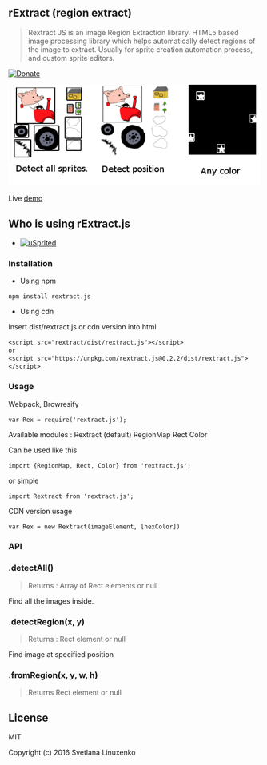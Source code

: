 ## rExtract (region extract)

> Rextract JS is an image Region Extraction library. HTML5 based image processing library which helps automatically detect regions of the image to extract.
> Usually for sprite creation automation process, and custom sprite editors.

[![Donate](https://img.shields.io/badge/donate-3$-green.svg?style=flat-square)](https://www.linuxenko.pro/donate.html#?amount=3)

[![](https://raw.githubusercontent.com/linuxenko/rextract.js/master/examples/screenshot.png)](http://www.linuxenko.pro/showcase/peter/)

Live [demo](http://codepen.io/linuxenko/pen/xVZgmX)


## Who is using rExtract.js

 * [![uSprited](https://raw.githubusercontent.com/linuxenko/usprited/master/app/screen/image/usprited.png)](https://github.com/linuxenko/usprited)


### Installation

* Using npm

```
npm install rextract.js
```

* Using cdn

Insert dist/rextract.js or cdn version into html

```
<script src="rextract/dist/rextract.js"></script>
or 
<script src="https://unpkg.com/rextract.js@0.2.2/dist/rextract.js"></script>
```

### Usage

Webpack, Browresify

```
var Rex = require('rextract.js');
```

Available modules :
  Rextract (default)
  RegionMap
  Rect
  Color

Can be used like this

```
import {RegionMap, Rect, Color} from 'rextract.js';
```

or simple

```
import Rextract from 'rextract.js';
```


CDN version usage

```
var Rex = new Rextract(imageElement, [hexColor])
```

### API


### .detectAll()
> Returns : Array of Rect elements or null

Find all the images inside.

### .detectRegion(x, y)
> Returns : Rect element or null

Find image at specified position

### .fromRegion(x, y, w, h)
> Returns Rect element or null

## License 

MIT

Copyright (c) 2016 Svetlana Linuxenko

